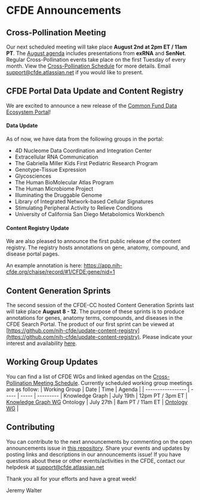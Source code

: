 # CFDE Announcements

## Cross-Pollination Meeting
Our next scheduled meeting will take place **August 2nd at 2pm ET / 11am PT**.   The [August agenda](https://docs.google.com/document/d/1XKPhtaO9uT41dfEgmJchjC-pg0PYO_onWlowMl4AQGM/edit?usp=sharing) includes presentations from **exRNA** and **SenNet**. Regular Cross-Pollination events take place on the first Tuesday of every month. View the [Cross-Pollination Schedule](https://docs.google.com/spreadsheets/d/1hQAeOLkivUZZnwZ_KxfGw3neezMaWbrPk9nnFiKfQGA/edit?usp=sharing) for more details. Email [support@cfde.atlassian.net](mailto:support@cfde.atlassian.net) if you would like to present.

## CFDE Portal Data Update and Content Registry

We are excited to announce a new release of the [Common Fund Data Ecosystem Portal](https://https://app.nih-cfde.org/)!

#### Data Update

As of now, we have data from the following groups in the portal:

- 4D Nucleome Data Coordination and Integration Center
- Extracellular RNA Communication
- The Gabriella Miller Kids First Pediatric Research Program
- Genotype-Tissue Expression
- Glycosciences
- The Human BioMolecular Atlas Program
- The Human Microbiome Project
- Illuminating the Druggable Genome
- Library of Integrated Network-based Cellular Signatures
- Stimulating Peripheral Activity to Relieve Conditions
- University of California San Diego Metabolomics Workbench

#### Content Registry Update

We are also pleased to announce the first public release of the content registry. The registry hosts annotations on gene, anatomy, compound, and disease portal pages.

An example annotation is here: https://app.nih-cfde.org/chaise/record/#1/CFDE:gene/nid=1

## Content Generation Sprints
The second session of the CFDE-CC hosted Content Generation Sprints last will take place **August 8 - 12**. The purpose of these sprints is to produce annotations for genes, anatomy terms, compounds, and diseases in the CFDE Search Portal. The product of our first sprint can be viewed at [https://github.com/nih-cfde/update-content-registry](https://github.com/nih-cfde/update-content-registry). Please indicate your interest and availability [here](https://forms.gle/zppvKfF5NQPXj4sr9). 

## Working Group Updates
You can find a list of CFDE WGs and linked agendas on the [Cross-Pollination Meeting Schedule](https://docs.google.com/spreadsheets/d/1hQAeOLkivUZZnwZ_KxfGw3neezMaWbrPk9nnFiKfQGA/edit?usp=sharing). Currently scheduled working group meetings are as follow: 
| Working Group | Date | Time | Agenda |
| ----------------- | ----- | ----- | --------- | 
Knowledge Graph | July 19th | 12pm PT / 3pm ET | [Knowledge Graph WG](https://docs.google.com/document/d/1WvpkLxWPW0XxZsam6jEJeEUQr2sQ0EWC/edit?usp=sharing&ouid=111367545760360703840&rtpof=true&sd=true)
Ontology | July 27th | 8am PT / 11am ET | [Ontology WG](https://docs.google.com/document/d/1VoHHBeWfol6XNJa3kzOnOFuTaIrcLYbqKYQcOnj1oh4/edit?usp=sharing) |

## Contributing
You can contribute to the next announcements by commenting on the open announcements issue in [this repository](https://github.com/nih-cfde/announcements/issues). Share your events and updates by posting links and descriptions in our announcements issue! If you have questions about these or other events/activities in the CFDE, contact our helpdesk at support@cfde.atlassian.net

Thank you all for your efforts and have a great week!

Jeremy Walter
